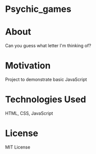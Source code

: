 # Psychic_games
# About
Can you guess what letter I'm thinking of?

# Motivation
Project to demonstrate basic JavaScript

# Technologies Used
HTML, CSS, JavaScript

# License
MIT License
